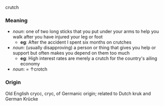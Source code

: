 crutch
### Meaning
+ _noun_: one of two long sticks that you put under your arms to help you walk after you have injured your leg or foot
	+ __eg__: After the accident I spent six months on crutches
+ _noun_: (usually disapproving) a person or thing that gives you help or support but often makes you depend on them too much
	+ __eg__:  High interest rates are merely a crutch for the country's ailing economy
+ _noun_: = ↑crotch

### Origin

Old English crycc, cryc, of Germanic origin; related to Dutch kruk and German Krücke
